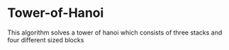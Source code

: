 # Tower-of-Hanoi
This algorithm solves a tower of hanoi which consists of three stacks and four different sized blocks
